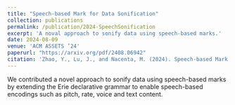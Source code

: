 ```yaml
---
title: "Speech-based Mark for Data Sonification"
collection: publications
permalink: /publication/2024-SpeechSonification
excerpt: 'A noval approach to sonify data using speech-based marks.' 
date: 2024-08-09
venue: 'ACM ASSETS ’24'
paperurl: "https://arxiv.org/pdf/2408.06942"
citation: 'Zhao, Y., Lu, J., and Nacenta, M. (2024). Speech-based Mark for Data Sonification. In The 26th International ACM SIGACCESS Conference on Computers and Accessibility (ASSETS ’24), October 27–30, 2024, St. John’s, NL, Canada. ACM, New York, NY, USA, 5 pages. https://doi.org/10.1145/3663548.3688514'
---
```


We contributed a novel approach to sonify data using speech-based marks by extending the Erie declarative grammar to enable speech-based encodings such as pitch, rate, voice and text content. 